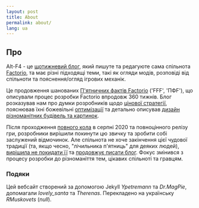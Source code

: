 ```yaml
---
layout: post
title: About
permalink: about/
lang: ua
---
```


## Про

Alt-F4 - це [щотижневий блог](http://alt-f4.blog), який пишуте та редагуюте сама спільнота [Factorio](https://factorio.com), та має різні підходящі теми, такі як огляди модів, розповіді від спільноти та пояснення/огляд ігрових механік.

Це продовження шанованих [П'ятничних фактів Factorio](https://factorio.com/blog/) ('FFF', 'ПФF'), що описували процес розробки Factorio впродовж 360 тижнів. Блог розказував нам про думки розробників щодо [цінової стратегії](https://www.factorio.com/blog/post/fff-247), пояснював їхні божевільні [оптимізації](https://www.factorio.com/blog/post/fff-176) та детально описував [дизайн різноманітних будівель та картинок](https://factorio.com/blog/post/fff-351).

Після проходження [повного кола](https://factorio.com/blog/post/fff-360) в серпні 2020 та повноцінного релізу гри, розробники вирішили покинути цю звичку та зробити собі заслужений відмочинок. Але спільнота не хоче закінчення цієї чудової традиції (та, якщо чесно, "лічильника п'ятниць" для деяких людей), [вирішила не покидати її](https://www.reddit.com/r/factorio/comments/i9pxb3/communityfff/) та [продовжує писати блог](http://alt-f4.blog/ALTF4-1). Фокус змінився з процесу розробки до різноманіття тем, цікавих спільноті та гравцям.

### Подяки

Цей вебсайт створений за допомогою Jekyll *Ypetremann* та *Dr.MagPie*, допомагали *lovely_santa* та *Therenas*.
Перекладено на українську *RMuskovets* (*null*).
